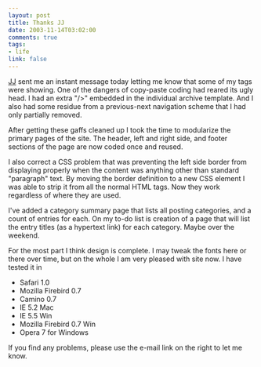 ```yaml
--- 
layout: post
title: Thanks JJ
date: 2003-11-14T03:02:00
comments: true
tags:
- life
link: false
---
```

<a href="http://blueyak.org/" title="blueyak.org">JJ</a> sent me an instant message today letting me know that some of my tags were showing. One of the dangers of copy-paste coding had reared its ugly head. I had an extra "/&gt;" embedded in the individual archive template. And I also had some residue from a previous-next navigation scheme that I had only partially removed.

After getting these gaffs cleaned up I took the time to modularize the primary pages of the site. The header, left and right side, and footer sections of the page are now coded once and reused.

I also correct a CSS problem that was preventing the left side border from displaying properly when the content was anything other than standard "paragraph" text. By moving the border definition to a new CSS element I was able to strip it from all the normal HTML tags. Now they work regardless of where they are used.

I've added a category summary page that lists all posting categories, and a count of entries for each. On my to-do list is creation of a page that will list the entry titles (as a hypertext link) for each category. Maybe over the weekend.

For the most part I think design is complete. I may tweak the fonts here or there over time, but on the whole I am very pleased with site now. I have tested it in
<ul>
<li class="il">Safari 1.0</li>
<li class="il">Mozilla Firebird 0.7</li>
<li class="il">Camino 0.7</li>
<li class="il">IE 5.2 Mac</li>
<li class="il">IE 5.5 Win</li>
<li class="il">Mozilla Firebird 0.7 Win</li>
<li class="il">Opera 7 for Windows</li>
</ul>
If you find any problems, please use the e-mail link on the right to let me know.
